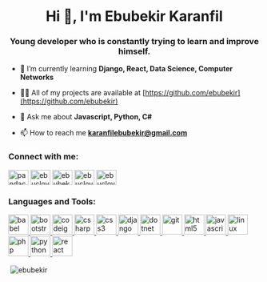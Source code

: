 <h1 align="center">Hi 👋, I'm Ebubekir Karanfil</h1>
<h3 align="center">Young developer who is constantly trying to learn and improve himself.</h3>

- 🌱 I’m currently learning **Django, React, Data Science, Computer Networks**

- 👨‍💻 All of my projects are available at [https://github.com/ebubekir](https://github.com/ebubekir)

- 💬 Ask me about **Javascript, Python, C#**

- 📫 How to reach me **karanfilebubekir@gmail.com**

<p align="left">
<h3 align="left">Connect with me:</h3>
<a href="https://dev.to/ebubekir" target="blank"><img align="center" src="https://cdn.jsdelivr.net/npm/simple-icons@3.0.1/icons/dev-dot-to.svg" alt="pandaclove" height="30" width="40" /></a>
<a href="https://twitter.com/ebuclove" target="blank"><img align="center" src="https://cdn.jsdelivr.net/npm/simple-icons@3.0.1/icons/twitter.svg" alt="ebuclovee" height="30" width="40" /></a>
<a href="https://linkedin.com/in/ebubekir-karanfil" target="blank"><img align="center" src="https://cdn.jsdelivr.net/npm/simple-icons@3.0.1/icons/linkedin.svg" alt="ebubekir-karanfil" height="30" width="40" /></a>
<a href="https://fb.com/ebuclove" target="blank"><img align="center" src="https://cdn.jsdelivr.net/npm/simple-icons@3.0.1/icons/facebook.svg" alt="ebuclove" height="30" width="40" /></a>
<a href="https://instagram.com/ebuclove" target="blank"><img align="center" src="https://cdn.jsdelivr.net/npm/simple-icons@3.0.1/icons/instagram.svg" alt="ebuclove" height="30" width="40" /></a>
</p>

<h3 align="left">Languages and Tools:</h3>
<p align="left"> <a href="https://babeljs.io/" target="_blank"> <img src="https://www.vectorlogo.zone/logos/babeljs/babeljs-icon.svg" alt="babel" width="40" height="40"/> </a> <a href="https://getbootstrap.com" target="_blank"> <img src="https://devicons.github.io/devicon/devicon.git/icons/bootstrap/bootstrap-plain.svg" alt="bootstrap" width="40" height="40"/> </a> <a href="https://codeigniter.com" target="_blank"> <img src="https://cdn.worldvectorlogo.com/logos/codeigniter.svg" alt="codeigniter" width="40" height="40"/> </a> <a href="https://www.w3schools.com/cs/" target="_blank"> <img src="https://devicons.github.io/devicon/devicon.git/icons/csharp/csharp-original.svg" alt="csharp" width="40" height="40"/> </a> <a href="https://www.w3schools.com/css/" target="_blank"> <img src="https://devicons.github.io/devicon/devicon.git/icons/css3/css3-original-wordmark.svg" alt="css3" width="40" height="40"/> </a> <a href="https://www.djangoproject.com/" target="_blank"> <img src="https://devicons.github.io/devicon/devicon.git/icons/django/django-original.svg" alt="django" width="40" height="40"/> </a> <a href="https://dotnet.microsoft.com/" target="_blank"> <img src="https://devicons.github.io/devicon/devicon.git/icons/dot-net/dot-net-original-wordmark.svg" alt="dotnet" width="40" height="40"/> </a> <a href="https://git-scm.com/" target="_blank"> <img src="https://www.vectorlogo.zone/logos/git-scm/git-scm-icon.svg" alt="git" width="40" height="40"/> </a> <a href="https://www.w3.org/html/" target="_blank"> <img src="https://devicons.github.io/devicon/devicon.git/icons/html5/html5-original-wordmark.svg" alt="html5" width="40" height="40"/> </a> <a href="https://developer.mozilla.org/en-US/docs/Web/JavaScript" target="_blank"> <img src="https://devicons.github.io/devicon/devicon.git/icons/javascript/javascript-original.svg" alt="javascript" width="40" height="40"/> </a> <a href="https://www.linux.org/" target="_blank"> <img src="https://devicons.github.io/devicon/devicon.git/icons/linux/linux-original.svg" alt="linux" width="40" height="40"/> </a> <a href="https://www.php.net" target="_blank"> <img src="https://devicons.github.io/devicon/devicon.git/icons/php/php-original.svg" alt="php" width="40" height="40"/> </a> <a href="https://www.python.org" target="_blank"> <img src="https://devicons.github.io/devicon/devicon.git/icons/python/python-original.svg" alt="python" width="40" height="40"/> </a> <a href="https://reactjs.org/" target="_blank"> <img src="https://devicons.github.io/devicon/devicon.git/icons/react/react-original-wordmark.svg" alt="react" width="40" height="40"/> </a> </p>


<p>&nbsp;<img align="center" src="https://github-readme-stats.vercel.app/api?username=ebubekir&show_icons=true" alt="ebubekir" /></p>

